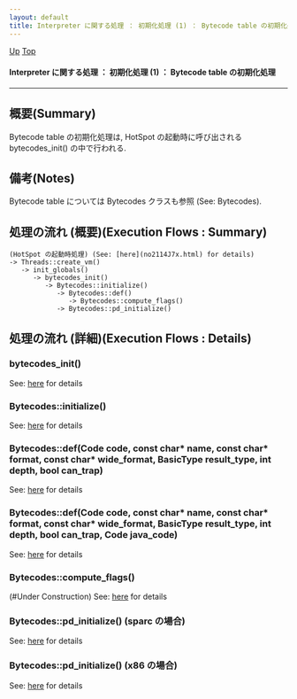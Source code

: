 ```yaml
---
layout: default
title: Interpreter に関する処理 ： 初期化処理 (1) ： Bytecode table の初期化処理
---
```

[Up](no3059kZk.html) [Top](../index.html)

#### Interpreter に関する処理 ： 初期化処理 (1) ： Bytecode table の初期化処理

--- 
## 概要(Summary)
Bytecode table の初期化処理は, HotSpot の起動時に呼び出される bytecodes_init() の中で行われる.

## 備考(Notes)
Bytecode table については Bytecodes クラスも参照 (See: Bytecodes).

## 処理の流れ (概要)(Execution Flows : Summary)
```
(HotSpot の起動時処理) (See: [here](no2114J7x.html) for details)
-> Threads::create_vm()
   -> init_globals()
      -> bytecodes_init()
         -> Bytecodes::initialize()
            -> Bytecodes::def()
               -> Bytecodes::compute_flags()
            -> Bytecodes::pd_initialize()
```

## 処理の流れ (詳細)(Execution Flows : Details)
### bytecodes_init()
See: [here](no3059KTA.html) for details
### Bytecodes::initialize()
See: [here](no3059XdG.html) for details
### Bytecodes::def(Code code, const char* name, const char* format, const char* wide_format, BasicType result_type, int depth, bool can_trap)
See: [here](no3059knM.html) for details
### Bytecodes::def(Code code, const char* name, const char* format, const char* wide_format, BasicType result_type, int depth, bool can_trap, Code java_code)
See: [here](no3059xxS.html) for details
### Bytecodes::compute_flags()
(#Under Construction)
See: [here](no3059-7Y.html) for details
### Bytecodes::pd_initialize() (sparc の場合)
See: [here](no3059LGf.html) for details
### Bytecodes::pd_initialize() (x86 の場合)
See: [here](no3059YQl.html) for details






